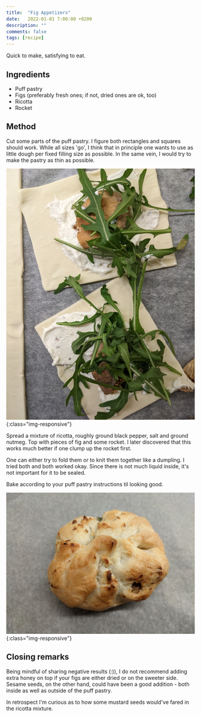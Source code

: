 ```yaml
---
title:  "Fig Appetizers"
date:   2022-01-01 7:00:00 +0200
description: ""
comments: false
tags: [recipe]
---
```


Quick to make, satisfying to eat.

## Ingredients
* Puff pastry
* Figs (preferably fresh ones; if not, dried ones are ok, too)
* Ricotta
* Rocket

## Method

Cut some parts of the puff pastry. I figure both rectangles and squares should work. While all sizes 'go', I think that in principle one wants to use as little dough per fixed filling size as possible. In the same vein, I would try to make the pastry as thin as possible.

![Folding prep](/imgs/fig_appetizers/folding.jpg){:class="img-responsive"}

Spread a mixture of ricotta, roughly ground black pepper, salt and ground nutmeg. Top with pieces of fig and some rocket. I later discovered that this works much better if one clump up the rocket first.

One can either try to fold them or to knit them together like a dumpling. I tried both and both worked okay. Since there is not much liquid inside, it's not important for it to be sealed.

Bake according to your puff pastry instructions til looking good.

![Result](/imgs/fig_appetizers/result.jpg){:class="img-responsive"}

## Closing remarks

Being mindful of sharing negative results (:)), I do not recommend adding extra honey on top if your figs are either dried or on the sweeter side. Sesame seeds, on the other hand, could have been a good addition - both inside as well as outside of the puff pastry.

In retrospect I'm curious as to how some mustard seeds would've fared in the ricotta mixture.

